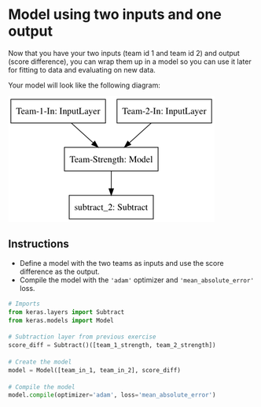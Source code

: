 # Model using two inputs and one output #

Now that you have your two inputs (team id 1 and team id 2) and output (score difference), you can wrap them up in a model so you can use it later for fitting to data and evaluating on new data.

Your model will look like the following diagram:

![](2019-04-03-06-31-02.png)

## Instructions ##

* Define a model with the two teams as inputs and use the score difference as the output.
* Compile the model with the `'adam'` optimizer and `'mean_absolute_error'` loss.

```python
# Imports
from keras.layers import Subtract
from keras.models import Model

# Subtraction layer from previous exercise
score_diff = Subtract()([team_1_strength, team_2_strength])

# Create the model
model = Model([team_in_1, team_in_2], score_diff)

# Compile the model
model.compile(optimizer='adam', loss='mean_absolute_error')
```